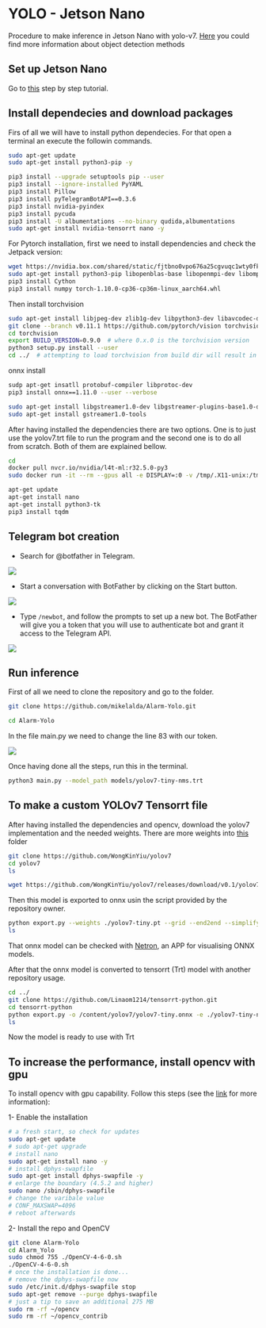 # YOLO - Jetson Nano

Procedure to make inference in Jetson Nano with yolo-v7. [Here](Object_detection_methods.md) you could find more information about object detection methods

## Set up Jetson Nano

Go to [this](https://developer.nvidia.com/embedded/learn/get-started-jetson-nano-devkit#intro) step by step tutorial.

## Install dependecies and download packages

Firs of all we will have to install python dependecies. For that open a terminal an execute the followin commands.

```bash
sudo apt-get update
sudo apt-get install python3-pip -y

pip3 install --upgrade setuptools pip --user
pip3 install --ignore-installed PyYAML
pip3 install Pillow
pip3 install pyTelegramBotAPI==0.3.6
pip3 install nvidia-pyindex
pip3 install pycuda
pip3 install -U albumentations --no-binary qudida,albumentations
sudo apt-get install nvidia-tensorrt nano -y
```


For Pytorch installation, first we need to install dependencies and check the Jetpack version:

```bash
wget https://nvidia.box.com/shared/static/fjtbno0vpo676a25cgvuqc1wty0fkkg6.whl
sudo apt-get install python3-pip libopenblas-base libopenmpi-dev libomp-dev libomp5
pip3 install Cython
pip3 install numpy torch-1.10.0-cp36-cp36m-linux_aarch64.whl
```

Then install torchvision

```bash
sudo apt-get install libjpeg-dev zlib1g-dev libpython3-dev libavcodec-dev libavformat-dev libswscale-dev
git clone --branch v0.11.1 https://github.com/pytorch/vision torchvision   # see below for version of torchvision to download
cd torchvision
export BUILD_VERSION=0.9.0  # where 0.x.0 is the torchvision version  
python3 setup.py install --user
cd ../  # attempting to load torchvision from build dir will result in import error
```

onnx install

```bash
sudp apt-get insatll protobuf-compiler libprotoc-dev
pip3 install onnx==1.11.0 --user --verbose
```

```bash
sudo apt-get install libgstreamer1.0-dev libgstreamer-plugins-base1.0-dev libgstreamer-plugins-bad1.0-dev gstreamer1.0-plugins-base gstreamer1.0-plugins-good gstreamer1.0-plugins-bad gstreamer1.0-plugins-ugly gstreamer1.0-libav gstreamer1.0-doc gstreamer1.0-tools gstreamer1.0-x gstreamer1.0-alsa gstreamer1.0-gl gstreamer1.0-gtk3 gstreamer1.0-qt5 gstreamer1.0-pulseaudio 
sudo apt-get install gstreamer1.0-tools 
```

After having installed the dependencies there are two options. One is to just use the yolov7.trt file to run the program and the second one is to do all from scratch. Both of them are explained bellow.

```bash
cd 
docker pull nvcr.io/nvidia/l4t-ml:r32.5.0-py3 
sudo docker run -it --rm --gpus all -e DISPLAY=:0 -v /tmp/.X11-unix:/tmp/.X11-unix -v /home/donbosco:/home/donbosco -v /tmp/argus_socket:/tmp/argus_socket --device /dev/video0:/dev/video0 --network host nvcr.io/nvidia/l4t-ml:r32.5.0-py3 
```

```bash
apt-get update 
apt-get install nano 
apt-get install python3-tk 
pip3 install tqdm 
```


## Telegram bot creation

* Search for @botfather in Telegram.

![](assets/20230412_120813_Screenshot-2022-12-16-092357.png)

* Start a conversation with BotFather by clicking on the Start button.

![](assets/20230412_121259_image.png)

* Type `/newbot`, and follow the prompts to set up a new bot. The BotFather will give you a token that you will use to authenticate bot and grant it access to the Telegram API.

![](assets/20230412_121528_image.png)

## Run inference

First of all we need to clone the repository and go to the folder.

```bash
git clone https://github.com/mikelalda/Alarm-Yolo.git

cd Alarm-Yolo
```

In the file main.py we need to change the line 83 with our token.

![](assets/20230412_121807_image.png)

Once having done all the steps, run this in the terminal.

```bash
python3 main.py --model_path models/yolov7-tiny-nms.trt
```

## To make a custom YOLOv7 Tensorrt file

After having installed the dependencies and opencv, download the yolov7 implementation and the needed weights. There are more weights into [this](https://github.com/WongKinYiu/yolov7/releases) folder

```bash
git clone https://github.com/WongKinYiu/yolov7
cd yolov7
ls

wget https://github.com/WongKinYiu/yolov7/releases/download/v0.1/yolov7-tiny.pt
```

Then this model is exported to onnx usin the script provided by the repository owner.

```bash
python export.py --weights ./yolov7-tiny.pt --grid --end2end --simplify --topk-all 100 --iou-thres 0.65 --conf-thres 0.35 --img-size 640 640
ls
```

That onnx model can be checked with [Netron](https://netron.app), an APP for visualising ONNX models.

After that the onnx model is converted to tensorrt (Trt) model with another repository usage.

```bash
cd ../
git clone https://github.com/Linaom1214/tensorrt-python.git
cd tensorrt-python
python export.py -o /content/yolov7/yolov7-tiny.onnx -e ./yolov7-tiny-nms.trt -p fp16
ls
```

Now the model is ready to use with Trt

## To increase the performance, install opencv with gpu

To install opencv with gpu capability. Follow this steps (see the [link](https://qengineering.eu/install-opencv-4.5-on-jetson-nano.html) for more information):

1- Enable the installation

```bash
# a fresh start, so check for updates
sudo apt-get update
# sudo apt-get upgrade
# install nano
sudo apt-get install nano -y
# install dphys-swapfile
sudo apt-get install dphys-swapfile -y
# enlarge the boundary (4.5.2 and higher) 
sudo nano /sbin/dphys-swapfile
# change the varibale value
# CONF_MAXSWAP=4096
# reboot afterwards

```

2- Install the repo and OpenCV

```bash
git clone Alarm-Yolo
cd Alarm_Yolo
sudo chmod 755 ./OpenCV-4-6-0.sh
./OpenCV-4-6-0.sh
# once the installation is done...
# remove the dphys-swapfile now
sudo /etc/init.d/dphys-swapfile stop
sudo apt-get remove --purge dphys-swapfile
# just a tip to save an additional 275 MB
sudo rm -rf ~/opencv
sudo rm -rf ~/opencv_contrib 
```
